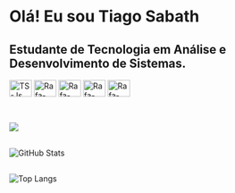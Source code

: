 # Olá! Eu sou Tiago Sabath 
## Estudante de Tecnologia em Análise e Desenvolvimento de Sistemas.


<div style="display: inline_block">
  <img align="center" alt="TS-Js" height="30" width="40" src="https://cdn.jsdelivr.net/gh/devicons/devicon/icons/androidstudio/androidstudio-original.svg" > 
  <img align="center" alt="Rafa-React" height="30" width="40" src="https://cdn.jsdelivr.net/gh/devicons/devicon/icons/java/java-original.svg" >
  <img align="center" alt="Rafa-HTML" height="30" width="40" src="https://cdn.jsdelivr.net/gh/devicons/devicon/icons/kotlin/kotlin-original.svg" >        
  <img align="center" alt="Rafa-CSS" height="30" width="40"  src="https://cdn.jsdelivr.net/gh/devicons/devicon/icons/php/php-original.svg" >       
  <img align="center" alt="Rafa-Python" height="30" width="40" src="https://cdn.jsdelivr.net/gh/devicons/devicon/icons/mysql/mysql-original-wordmark.svg" >


   ##        
  <br> <a href="https://www.linkedin.com/in/tiago-sabath-9825b9285/" target="_blank"><img src="https://img.shields.io/badge/-LinkedIn-%230077B5?style=for-the-badge&logo=linkedin&logoColor=white" target="_blank"></a> 
</div>

<div>

  ##

![GitHub Stats](https://github-readme-stats.vercel.app/api?username=TiagoSabath&theme=transparent&bg_color=000&border_color=30A3DC&show_icons=true&icon_color=30A3DC&title_color=E94D5F&text_color=FFF)

##

![Top Langs](https://github-readme-stats-git-masterrstaa-rickstaa.vercel.app/api/top-langs/?username=SEUUSERNAME&layout=compact&bg_color=000&border_color=30A3DC&title_color=E94D5F&text_color=FFF)

</div>
